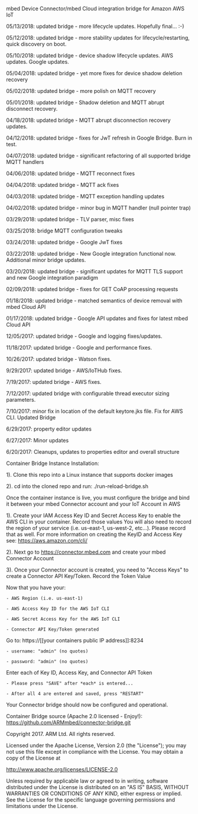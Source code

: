 mbed Device Connector/mbed Cloud integration bridge for Amazon AWS IoT

05/13/2018: updated bridge - more lifecycle updates. Hopefully final... :-) 

05/12/2018: updated bridge - more stability updates for lifecycle/restarting, quick discovery on boot.

05/10/2018: updated bridge - device shadow lifecycle updates. AWS updates. Google updates.

05/04/2018: updated bridge - yet more fixes for device shadow deletion recovery

05/02/2018: updated bridge - more polish on MQTT recovery

05/01/2018: updated bridge - Shadow deletion and MQTT abrupt disconnect recovery.

04/18/2018: updated bridge - MQTT abrupt disconnection recovery updates.

04/12/2018: updated bridge - fixes for JwT refresh in Google Bridge. Burn in test. 

04/07/2018: updated bridge - significant refactoring of all supported bridge MQTT handlers

04/06/2018: updated bridge - MQTT reconnect fixes

04/04/2018: updated bridge - MQTT ack fixes

04/03/2018: updated bridge - MQTT exception handling updates

04/02/2018: updated bridge - minor bug in MQTT handler (null pointer trap)

03/29/2018: updated bridge - TLV parser, misc fixes

03/25/2018: bridge MQTT configuration tweaks

03/24/2018: updated bridge - Google JwT fixes

03/22/2018: updated bridge - New Google integration functional now. Additional minor bridge updates.

03/20/2018: updated bridge - significant updates for MQTT TLS support and new Google integration paradigm

02/09/2018: updated bridge - fixes for GET CoAP processing requests

01/18/2018: updated bridge - matched semantics of device removal with mbed Cloud API 

01/17/2018: updated bridge - Google API updates and fixes for latest mbed Cloud API

12/05/2017: updated bridge - Google and logging fixes/updates.

11/18/2017: updated bridge - Google and performance fixes. 

10/26/2017: updated bridge - Watson fixes.

9/29/2017: updated bridge - AWS/IoTHub fixes.

7/19/2017: updated bridge - AWS fixes. 

7/12/2017: updated bridge with configurable thread executor sizing parameters.

7/10/2017: minor fix in location of the default keytore.jks file. Fix for AWS CLI. Updated Bridge

6/29/2017: property editor updates 

6/27/2017: Minor updates

6/20/2017: Cleanups, updates to properties editor and overall structure 

Container Bridge Instance Installation:

1). Clone this repo into a Linux instance that supports docker images

2). cd into the cloned repo and run: ./run-reload-bridge.sh

Once the container instance is live, you must configure the bridge and bind it between your mbed Connector account and your IoT Account in AWS

1). Create your IAM Access Key ID and Secret Access Key to enable the AWS CLI in your container. Record those values
    You will also need to record the region of your service (i.e. us-east-1, us-west-2, etc...). Please record that as well. 
    For more information on creating the KeyID and Access Key see: https://aws.amazon.com/cli/

2). Next go to https://connector.mbed.com and create your mbed Connector Account

3). Once your Connector account is created, you need to "Access Keys" to create a Connector API Key/Token. Record the Token Value

Now that you have your:

    - AWS Region (i.e. us-east-1)
    
    - AWS Access Key ID for the AWS IoT CLI

    - AWS Secret Access Key for the AWS IoT CLI

    - Connector API Key/Token generated

Go to:  https://[[your containers public IP address]]:8234

    - username: "admin" (no quotes)

    - password: "admin" (no quotes)

Enter each of Key ID, Access Key, and Connector API Token

    - Please press "SAVE" after *each* is entered... 

    - After all 4 are entered and saved, press "RESTART"

Your Connector bridge should now be configured and operational. 

Container Bridge source (Apache 2.0 licensed - Enjoy!): https://github.com/ARMmbed/connector-bridge.git

Copyright 2017. ARM Ltd. All rights reserved.

Licensed under the Apache License, Version 2.0 (the "License");
you may not use this file except in compliance with the License.
You may obtain a copy of the License at

   http://www.apache.org/licenses/LICENSE-2.0

Unless required by applicable law or agreed to in writing, software
distributed under the License is distributed on an "AS IS" BASIS,
WITHOUT WARRANTIES OR CONDITIONS OF ANY KIND, either express or implied.
See the License for the specific language governing permissions and
limitations under the License. 
